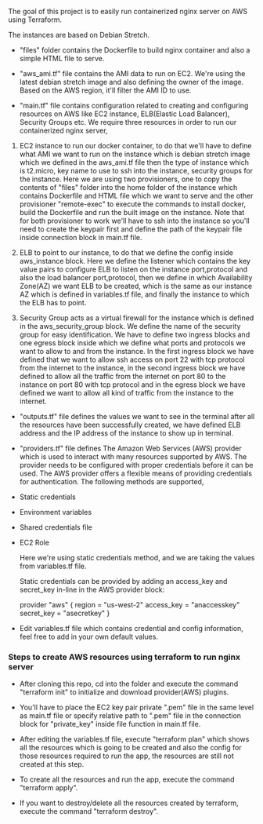 The goal of this project is to easily run containerized nginx server on AWS using Terraform.

The instances are based on Debian Stretch.

* "files" folder contains the Dockerfile to build nginx container and also a simple HTML file to serve.

* "aws_ami.tf" file contains the AMI data to run on EC2. We're using the latest debian stretch image and also defining the owner of the image. Based on the AWS region, it'll filter the AMI ID to use.

* "main.tf" file contains configuration related to creating and configuring resources on AWS like EC2 instance, ELB(Elastic Load Balancer), Security Groups etc. We require three resources in order to run our containerized nginx server,

1. EC2 instance to run our docker container, to do that we'll have to define what AMI we want to run on the instance which is debian stretch image which we defined in the aws_ami.tf file then the type of instance which is t2.micro, key name to use to ssh into the instance, security groups for the instance. Here we are using two provisioners, one to copy the contents of "files" folder into the home folder of the instance which contains Dockerfile and HTML file which we want to serve and the other provisioner "remote-exec" to execute the commands to install docker, build the Dockerfile and run the built image on the instance. Note that for both provisioner to work we'll have to ssh into the instance so you'll need to create the keypair first and define the path of the keypair file inside connection block in main.tf file.

2. ELB to point to our instance, to do that we define the config inside aws_instance block. Here we define the listener which contains the key value pairs to configure ELB to listen on the instance port,protocol and also the load balancer port,protocol, then we define in which Availability Zone(AZ) we want ELB to be created, which is the same as our instance AZ which is defined in variables.tf file, and finally the instance to which the ELB has to point.

3. Security Group acts as a virtual firewall for the instance which is defined in the aws_security_group block. We define the name of the security group for easy identification. We have to define two ingress blocks and one egress block inside which we define what ports and protocols we want to allow to and from the instance. In the first ingress block we have defined that we want to allow ssh access on port 22 with tcp protocol from the internet to the instance, in the second ingress block we have defined to allow all the traffic from the internet on port 80 to the instance on port 80 with tcp protocol and in the egress block we have defined we want to allow all kind of traffic from the instance to the internet.  

* "outputs.tf" file defines the values we want to see in the terminal after all the resources have been successfully created, we have defined ELB address and the IP address of the instance to show up in terminal.

* "providers.tf" file defines The Amazon Web Services (AWS) provider which is used to interact with many resources supported by AWS. The provider needs to be configured with proper credentials before it can be used. The AWS provider offers a flexible means of providing credentials for authentication. The following methods are supported,

* Static credentials
* Environment variables
* Shared credentials file
* EC2 Role

    Here we're using static credentials method, and we are taking the values from variables.tf file.

    Static credentials can be provided by adding an access_key and secret_key in-line in the AWS provider block:

    provider "aws" {
    region     = "us-west-2"
    access_key = "anaccesskey"
    secret_key = "asecretkey"
    }

* Edit variables.tf file which contains credential and config information, feel free to add in your own default values. 

### Steps to create AWS resources using terraform to run nginx server

* After cloning this repo, cd into the folder and execute the command "terraform init" to initialize and download provider(AWS) plugins.

* You'll have to place the EC2 key pair private ".pem" file in the same level as main.tf file or specify relative path to ".pem" file in the connection block for "private_key" inside file function in main.tf file.

* After editing the variables.tf file, execute "terraform plan" which shows all the resources which is going to be created and also the config for those resources required to run the app, the resources are still not created at this step.

* To create all the resources and run the app, execute the command "terraform apply".

* If you want to destroy/delete all the resources created by terraform, execute the command "terraform destroy".



